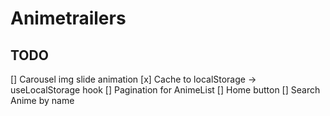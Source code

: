 # Animetrailers

## TODO

[] Carousel img slide animation
[x] Cache to localStorage -> useLocalStorage hook
[] Pagination for AnimeList
[] Home button
[] Search Anime by name
